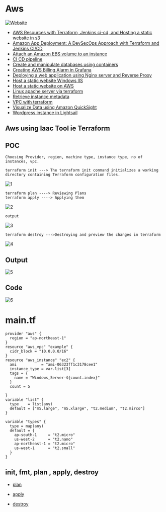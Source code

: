 # Aws

[![Website](https://github.com/574n13y/Aws/actions/workflows/jekyll-gh-pages.yml/badge.svg)](https://github.com/574n13y/Aws/actions/workflows/jekyll-gh-pages.yml)

- [AWS Resources with Terraform, Jenkins ci-cd, and Hosting a static website in s3](https://github.com/574n13y/Aws/tree/main/AWS%20Resources%20with%20Terraform%2C%20Jenkins%20ci-cd%2C%20and%20Hosting%20a%20static%20website%20in%20s3)
- [Amazon App Deployment: A DevSecOps Approach with Terraform and Jenkins CI/CD](https://github.com/574n13y/Aws/tree/main/Amazon%20App%20Deployment%20A%20DevSecOps%20Approach%20with%20Terraform%20and%20Jenkins%20CICD)
- [Attach an Amazon EBS volume to an instance](https://github.com/574n13y/Aws/tree/main/Attach%20an%20Amazon%20EBS%20volume%20to%20an%20instance)
- [CI CD pipeline](https://github.com/574n13y/Aws/tree/main/CI%20CD%20pipeline)
- [Create and manipulate databases using containers](https://github.com/574n13y/Aws/tree/main/Create%20and%20manipulate%20databases%20using%20containers)
- [Creating AWS Billing Alarm in Grafana](https://github.com/574n13y/Aws/tree/main/Creating%20AWS%20Billing%20Alarm%20in%20Grafana)
- [Deploying a web application using Nginx server and Reverse Proxy](https://github.com/574n13y/Aws/tree/main/Deploying%20a%20web-application%20using%20Nginx%20server%20and%20Reverse%20Proxy)
- [Host a static website Windows IIS](https://github.com/574n13y/Aws/tree/main/Host%20a%20static%20website%20Windows%20IIS)
- [Host a static website on AWS](https://github.com/574n13y/Aws/tree/main/Host%20a%20static%20website%20on%20AWS)
- [Linux apache server via terraform](https://github.com/574n13y/Aws/tree/main/Linux%20apache%20server%20via%20terraform)
- [Retrieve instance metadata](https://github.com/574n13y/Aws/tree/main/Retrieve%20instance%20metadata)
- [VPC with terraform](https://github.com/574n13y/Aws/tree/main/VPC%20with%20terraform)
- [Visualize Data using Amazon QuickSight](https://github.com/574n13y/Aws/tree/main/Visualize%20Data%20using%20Amazon%20QuickSight)
- [Wordpress instance in Lightsail](https://github.com/574n13y/Aws/tree/main/Wordpress%20instance%20in%20Lightsail)


## Aws using Iaac Tool ie Terraform 

## POC

```
Choosing Provider, region, machine type, instance type, no of instances, vpc.
```
```
terraform init ---> The terraform init command initializes a working directory containing Terraform configuration files.
```

![1](https://github.com/574n13y/Aws/assets/35293085/531b2ef7-3d24-4a74-8ee6-eb9820f82606)

```
terraform plan ----> Reviewing Plans
terraform apply ----> Applying them
```
![2](https://github.com/574n13y/Aws/assets/35293085/fba084b9-e9ef-4263-baf5-cf5f32e9c8cf)

```
output
```
![3](https://github.com/574n13y/Aws/assets/35293085/f27ff4a1-1cc5-4ccb-8d1e-a22a2b8ac06e)

```
terraform destroy --->Destroying and preview the changes in terraform
```
![4](https://github.com/574n13y/Aws/assets/35293085/a52cb3f9-0c3f-4a0c-aa8d-479b63a096c7)

## Output
  ![5](https://github.com/574n13y/Aws/assets/35293085/363fe757-73b7-42e2-8d4f-cc77e8f96ea5)


## Code
  ![6](https://github.com/574n13y/Aws/assets/35293085/e3f7d276-27dd-487b-a36a-2719baa12231)

# main.tf

```
provider "aws" {
  region = "ap-northeast-1"
}
resource "aws_vpc" "example" {
  cidr_block = "10.0.0.0/16"
}
resource "aws_instance" "ec2" {
  ami           = "ami-06323ff1c3178cee1"
  instance_type = var.list[3]
  tags = {
    name = "Windows_Server-${count.index}"
  }
  count = 5

}
variable "list" {
  type    = list(any)
  default = ["m5.large", "m5.xlarge", "t2.medium", "t2.mirco"]
}

variable "types" {
  type = map(any)
  default = {
    ap-south-1     = "t2.micro"
    us-west-2      = "t2.nano"
    ap-northeast-1 = "t2.micro"
    us-west-1      = "t2.small"
  }
}
```
## init, fmt, plan , apply, destroy 

- [plan](https://github.com/574n13y/basic_scripts/blob/main/plan.sh/) 

- [apply](https://github.com/574n13y/basic_scripts/blob/main/apply.sh/) 


- [destroy](https://github.com/574n13y/basic_scripts/blob/main/destroy.sh/) 

